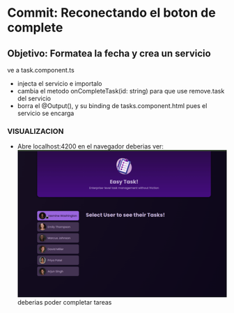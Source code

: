 # **Commit: Reconectando el boton de complete**

## Objetivo: Formatea la fecha y crea un servicio

ve a task.component.ts

- injecta el servicio e importalo
- cambia el metodo onCompleteTask(id: string) para que use remove.task del servicio
- borra el @Output(), y su binding de tasks.component.html pues el servicio se encarga

### VISUALIZACION

- Abre localhost:4200 en el navegador deberias ver:
  ![complete_button](./htmlOutput.gif)
  deberias poder completar tareas
